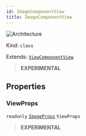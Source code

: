 ```yaml
---
id: ImageComponentView
title: ImageComponentView
---
```


![Architecture](https://img.shields.io/badge/architecture-new_only-blue)

Kind: `class`

Extends: [`ViewComponentView`](ViewComponentView)

> **EXPERIMENTAL**

## Properties
### ViewProps
`readonly`  [`ImageProps`](ImageProps) `ViewProps`

> **EXPERIMENTAL**
